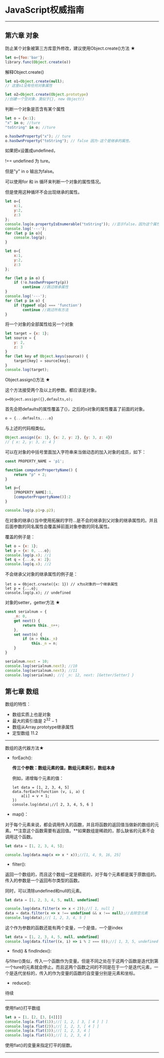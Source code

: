 







# JavaScript权威指南

---

## 第六章 **对象**

防止某个对象被第三方库意外修改，建议使用Object.create()方法 $\bigstar$

```javascript
let o={foo:'bar'};
library.func(Object.create(o))
```

解释Object.create()

```javascript
let o1=Object.create(null);
// 这里o1没有任何对象属性

let o2=Object.create(Object.prototype)
//创建一个空对象，类似于{}, new Object()
```

判断一个对象是否含有某个属性

```javascript
let o = {x:1};
"x" in o; //ture
"toString" in o; //ture

o.hasOwnProperty("x"); // ture
o.hasOwnProperty("toString"); // false 因为·这个是继承的属性。
```

如果把x设置成undefined，

!== undefined 为 ture。

但是"y" in o 输出为false。



可以使用for 和 in 循环来判断一个对象的属性情况。

但是使用这种循环不会出现继承的属性。

```javascript
let o={
    x:1,
    y:2,
    z:3
};
console.log(o.propertyIsEnumerable("toString")); //显示false，因为这个属性不可枚举，也不是自有属性
console.log('---');
for (let p in o){
    console.log(p);
}
```



```javascript
let o={
    x:1,
    y:2,
    z:3
};

for (let p in o) {
    if (!o.hasOwnProperty(p))
        continue //跳过继承属性
}
console.log('---');
for (let p in o) {
    if (typeof o[p] === 'function')
        continue //跳过所有方法
}
```

将一个对象的全部属性给另一个对象

```javascript
let target = {x: 1};
let source = {
    y: 2,
    z: 3
}
for (let key of Object.keys(source)) {
    target[key] = source[key];
}
console.log(target);
```



Object.assign()方法 $\bigstar$

这个方法接受两个及以上的参数。都应该是对象。

```javas
o=Object.assign({},defaults,o);
```

首先会把defaults的属性覆盖了{}，之后的o对象的属性覆盖了前面的对象。

```javascript
o = {...defaults,...o}
```

与上述的代码相类似。

```javascript
Object.assign({x: 1}, {x: 2, y: 2}, {y: 3, z: 4})
// { x: 2, y: 3, z: 4 }
```

可以在对象的中括号里面加入字符串来当做动态的加入对象的成员，如下：

```javascript
const PROPERTY_NAME = 'p1';

function computerPropertyName() {
    return "p" + 2;
}

let p={
    [PROPERTY_NAME]:1,
    [computerPropertyName()]:2
}

console.log(p.p1+p.p2);
```

在对象的继承{}当中使用拓展的字符...是不会的继承到父对象的继承属性的。并且后面参数的同名属性会覆盖掉前面对象参数的同名属性。

覆盖的例子是：

```javascript
let o = {x: 1};
let p = {x: 0, ...o};
console.log(p.x); //1
let q = {...o, x: 2};
console.log(q.x); //2
```

不会继承父对象的继承属性的例子是：

```javas
let o = Object.create({x: 1}) // x为o对象的一个继承属性
let p = {...o};
console.log(p.x); // undefined
```



对象的setter，getter方法 $\bigstar$

```javascript
const serialnum = {
    _n: 0,
    get next() {
        return this._n++;
    },
    set next(n) {
        if (n > this._n)
            this._n = n;
    }
}

serialnum.next = 10;
console.log(serialnum.next); //10
console.log(serialnum.next); //11
console.log(serialnum); //{ _n: 12, next: [Getter/Setter] }
```



## 第七章 数组

数组的特性：

+ 数组实质上也是对象
+ 最大的索引值是 $2^{32}-1$
+ 数组从Array.prototype继承属性
+ 定型数组 11.2

---

数组的迭代器方法$\bigstar$

+ forEach():

  **传三个参数：数组元素的值，数组元素索引，数组本身**

  例如，递增每个元素的值：

  ```javas
  let data = [1, 2, 3, 4, 5]
  data.forEach(function (v, i, a) {
      a[i] = v + 1;
  })
  console.log(data);//[ 2, 3, 4, 5, 6 ]
  ```

+ map()：

​		对于每个元素来说，都会调用传入的函数，并且将函数的返回值当做新的数组的元素。**注意这个函数需要有返回值。**如果数组是稀疏的，那么缺省的元素不会调用这个函数。

```javascript
let data = [1, 2, 3, 4, 5];

console.log(data.map(x => x * x));//[1, 4, 9, 16, 25]
```

+ filter():

返回一个数组的，而且这个数组一定是稠密的，对于每个元素都是属于原数组的。传入的参数是一个返回布尔类型的函数。

同时，可以清除undefined和null的元素。

```javascript
let data = [1, 2, 3, 4, 5, null, undefined]

console.log(data.filter(x => x < 2));//[ 1, null ]
data = data.filter(x => x !== undefined && x !== null);//去除空元素
console.log(data);//[ 1, 2, 3, 4, 5 ]
```

这个作为参数的函数还能有两个变量，一个是值，一个是index

```javascript
let data = [1, 2, 3, 4, 5, null, undefined]
console.log(data.filter((x, i) => i % 2 === 0));//[ 1, 3, 5, undefined ]
```

+ find() & findIndex():

与filter()类似，传入一个函数作为变量。但是不同之处在于这两个函数是迭代到第一个ture的元素就会停止。而且这两个函数之间的不同是在于一个是迭代元素，一个是迭代坐标的，传入的作为变量的函数的自变量分别是元素和坐标。

+ reduce():

待续

---

使用flat()打平数组

```javascript
let a = [1, [2, [3, [4]]]]
console.log(a.flat(1));//[ 1, 2, [ 3, [ 4 ] ] ]
console.log(a.flat(2));//[ 1, 2, 3, [ 4 ] ]
console.log(a.flat(3));//[ 1, 2, 3, 4 ]
console.log(a.flat(4));//[ 1, 2, 3, 4 ]
```

使用flat()的变量来指定打平的层数。

---













